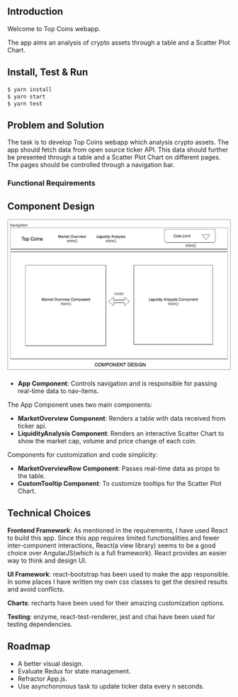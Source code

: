 ## Introduction

Welcome to Top Coins webapp. 

The app aims an analysis of crypto assets through a table and a Scatter Plot Chart. 

## Install, Test & Run

```
$ yarn install
$ yarn start
$ yarn test
```

## Problem and Solution

The task is to develop Top Coins webapp which analysis crypto assets. The app should fetch data from open source ticker API. This data should further be presented through a table and a Scatter Plot Chart on different pages. The pages should be controlled through a navigation bar.

### Functional Requirements


## Component Design

![](componentDesign.png) 

- __App Component__: Controls navigation and is responsible for passing real-time data to nav-items.

The App Component uses two main components:

- __MarketOverview Component__: Renders a table with data received from ticker api.
- __LiquidityAnalysis Component__: Renders an interactive Scatter Chart to show the market cap, volume and price change of each coin. 

Components for customization and code simplicity:

- __MarketOverviewRow Component__: Passes real-time data as props to the table.
- __CustomTooltip Component__: To customize tooltips for the Scatter Plot Chart. 

## Technical Choices

__Frontend Framework__: As mentioned in the requirements, I have used React to build this app. Since this app requires limited functionalities and fewer inter-component interactions, React(a view library) seems to be a good choice over AngularJS(which is a full framework). React provides an easier way to think and design UI.

__UI Framework__: react-bootstrap has been used to make the app responsible. In some places I have written my own css classes to get the desired results and avoid conflicts. 

__Charts__: recharts have been used for their amaizing customization options.

__Testing__: enzyme, react-test-renderer, jest and chai have been used for testing dependencies. 


## Roadmap

- A better visual design.
- Evaluate Redux for state management.
- Refractor App.js.
- Use asynchoronous task to update ticker data every n seconds.